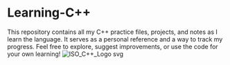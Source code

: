 # Learning-C++
This repository contains all my C++ practice files, projects, and notes as I learn the language. It serves as a personal reference and a way to track my progress. Feel free to explore, suggest improvements, or use the code for your own learning!
![ISO_C++_Logo svg](https://github.com/user-attachments/assets/72259afd-4277-4963-99fb-4de6e10f634c)
